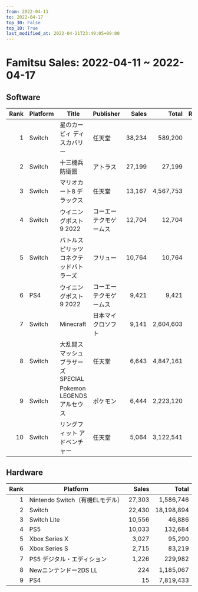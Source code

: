 ```yaml
---
from: 2022-04-11
to: 2022-04-17
top_30: False
top_10: True
last_modified_at: 2022-04-21T23:49:05+09:00
---
```

# Famitsu Sales: 2022-04-11 ~ 2022-04-17
## Software
| Rank | Platform | Title | Publisher | Sales | Total | Rate | New |
| -: | -- | -- | -- | -: | -: | -: | -- |
| 1 | Switch | 星のカービィ ディスカバリー | 任天堂 | 38,234 | 589,200 |  |  |
| 2 | Switch | 十三機兵防衛圏 | アトラス | 27,199 | 27,199 |  | **New** |
| 3 | Switch | マリオカート8 デラックス | 任天堂 | 13,167 | 4,567,753 |  |  |
| 4 | Switch | ウイニングポスト9 2022 | コーエーテクモゲームス | 12,704 | 12,704 |  | **New** |
| 5 | Switch | バトルスピリッツ コネクテッドバトラーズ  | フリュー | 10,764 | 10,764 |  | **New** |
| 6 | PS4 | ウイニングポスト9 2022 | コーエーテクモゲームス | 9,421 | 9,421 |  | **New** |
| 7 | Switch | Minecraft | 日本マイクロソフト | 9,141 | 2,604,603 |  |  |
| 8 | Switch | 大乱闘スマッシュブラザーズ SPECIAL | 任天堂 | 6,643 | 4,847,161 |  |  |
| 9 | Switch | Pokemon LEGENDS アルセウス | ポケモン | 6,444 | 2,223,120 |  |  |
| 10 | Switch | リングフィット アドベンチャー | 任天堂 | 5,064 | 3,122,541 |  |  |

## Hardware
| Rank | Platform | Sales | Total |
| -: | -- | -: | -: |
| 1 | Nintendo Switch（有機ELモデル） | 27,303 | 1,586,746 |
| 2 | Switch | 22,430 | 18,198,894 |
| 3 | Switch Lite | 10,556 | 46,886 |
| 4 | PS5 | 10,033 | 132,684 |
| 5 | Xbox Series X | 3,027 | 95,290 |
| 6 | Xbox Series S | 2,715 | 83,219 |
| 7 | PS5 デジタル・エディション | 1,226 | 229,982 |
| 8 | Newニンテンドー2DS LL | 224 | 1,185,067 |
| 9 | PS4 | 15 | 7,819,433 |